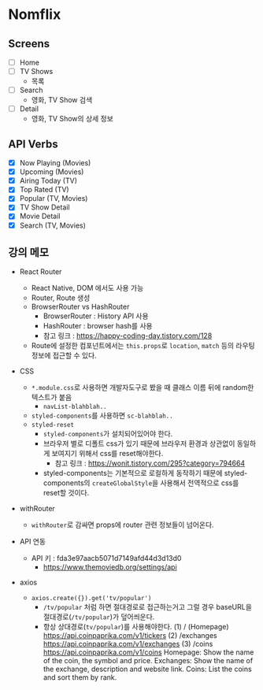# Nomflix

## Screens

- [ ] Home
- [ ] TV Shows
  - 목록
- [ ] Search
  - 영화, TV Show 검색
- [ ] Detail
  - 영화, TV Show의 상세 정보
  
## API Verbs
- [x] Now Playing (Movies)
- [x] Upcoming (Movies)
- [x] Airing Today (TV)
- [x] Top Rated (TV)
- [x] Popular (TV, Movies)
- [x] TV Show Detail
- [x] Movie Detail
- [x] Search (TV, Movies)

## 강의 메모

- React Router
  - React Native, DOM 에서도 사용 가능
  - Router, Route 생성
  - BrowserRouter vs HashRouter
    - BrowserRouter : History API 사용
    - HashRouter : browser hash를 사용
    - 참고 링크 : https://happy-coding-day.tistory.com/128
  - Route에 설정한 컴포넌트에서는 `this.props`로 `location`, `match` 등의 라우팅 정보에 접근할 수 있다.

- CSS
  - `*.module.css`로 사용하면 개발자도구로 봤을 때 클래스 이름 뒤에 random한 텍스트가 붙음
    - `navList-blahblah..`
  - `styled-components`를 사용하면 `sc-blahblah..`
  - `styled-reset`
    - `styled-components`가 설치되어있어야 한다.
    - 브라우저 별로 디폴트 css가 있기 때문에 브라우저 환경과 상관없이 동일하게 보여지기 위해서 css를 reset해야한다.
      - 참고 링크 : https://wonit.tistory.com/295?category=794664
    - styled-components는 기본적으로 로컬하게 동작하기 때문에 styled-components의 `createGlobalStyle`을 사용해서 전역적으로 css를 reset할 것이다.

- withRouter
  - `withRouter`로 감싸면 props에 router 관련 정보들이 넘어온다.

- API 연동
  - API 키 : fda3e97aacb5071d7149afd44d3d13d0
    - https://www.themoviedb.org/settings/api  

- axios
  - `axios.create({}).get('tv/popular')`
    - `/tv/popular` 처럼 하면 절대경로로 접근하는거고 그럴 경우 baseURL을 절대경로(`/tv/popular`)가 덮어씌운다. 
    - 항상 상대경로(`tv/popular`)를 사용해야한다.
      (1) / (Homepage) https://api.coinpaprika.com/v1/tickers
      (2) /exchanges https://api.coinpaprika.com/v1/exchanges
      (3) /coins https://api.coinpaprika.com/v1/coins
      Homepage: Show the name of the coin, the symbol and price.
      Exchanges: Show the name of the exchange, description and website link.
      Coins: List the coins and sort them by rank.
